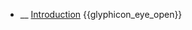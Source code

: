 * __ [Introduction]({{baseUrl}}/uml/activityDiagrams/introduction) <trigger for="pop:activityDiagrams-introduction-preview">{{glyphicon_eye_open}}</trigger>

<popover id="pop:activityDiagrams-introduction-preview" title="{{glyphicon_eye_open}} Introduction" placement="right">
  <div slot="content">
    <include src=".\preview.md" />
  </div>
</popover>

